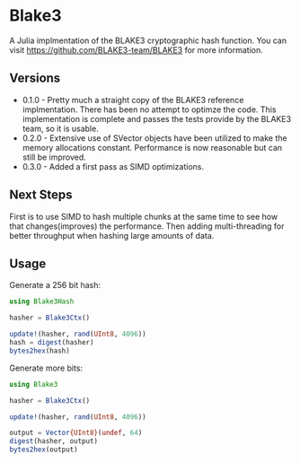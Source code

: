 # Blake3

A Julia implmentation of the BLAKE3 cryptographic hash function.  You can visit
https://github.com/BLAKE3-team/BLAKE3 for more information.


## Versions

* 0.1.0 - Pretty much a straight copy of the BLAKE3 reference implmentation.  There has been no attempt to optimze the code.  This implementation is complete and passes the tests provide by the BLAKE3 team, so it is usable.
* 0.2.0 - Extensive use of SVector objects have been utilized to make the memory allocations constant.  Performance is now reasonable but can still be improved.
* 0.3.0 - Added a first pass as SIMD optimizations.

## Next Steps

First is to use SIMD to hash multiple chunks at the same time to see how that changes(improves) the performance.  Then adding multi-threading for better throughput when hashing large amounts of data.

## Usage

Generate a 256 bit hash:

```julia
using Blake3Hash

hasher = Blake3Ctx()

update!(hasher, rand(UInt8, 4096))
hash = digest(hasher)
bytes2hex(hash)
```

Generate more bits:

```julia
using Blake3

hasher = Blake3Ctx()

update!(hasher, rand(UInt8, 4096))

output = Vector{UInt8}(undef, 64)
digest(hasher, output)
bytes2hex(output)
```
